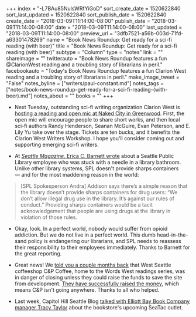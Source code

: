 +++
index = "-L7BAu85NulsWRfYiGoD"
sort_create_date = 1520622840
sort_last_updated = 1520622840
sort_publish_date = 1520622840
create_date = "2018-03-09T11:14:00-08:00"
publish_date = "2018-03-09T11:14:00-08:00"
date = "2018-03-09T11:14:00-08:00"
last_updated = "2018-03-09T11:14:00-08:00"
preview_url = "3dfb7521-a56b-003d-71fd-a63301478269"
name = "Book News Roundup: Get ready for a sci-fi reading (with beer)"
title = "Book News Roundup: Get ready for a sci-fi reading (with beer)"
subtype = "Column"
type = "notes"
link = ""
shareimage = ""
twitterauto = "Book News Roundup features a fun @ClarionWest reading and a troubling story of librarians in peril."
facebookauto = "Today's Book News Roundup features a fun Clarion West reading and a troubling story of librarians in peril."
make_image_tweet = "False"
notes_byline = ["writers/paul-constant.md"]
notes_tags = ["notes/book-news-roundup-get-ready-for-a-sci-fi-reading-(with-beer).md"]
notes_about = ""
books = ""
+++
* Next Tuesday, outstanding sci-fi writing organization Clarion West is [hosting a reading and open mic at Naked City in Greenwood](https://www.clarionwest.org/brewing-other-worlds/). First, the open mic will encourage people to share short works, and then local sci-fi authors Randy Henderson, Seanan McGuire, Evan Peterson, and E. Lily Yu take over the stage. Tickets are ten bucks, and it benefits the Clarion West Writers Workshop. I hope you'll consider coming out and supporting emerging sci-fi writers.

* At [*Seattle Magazine*, Erica C. Barnett wrote](http://seattlemag.com/news-and-features/seattle-library-employee-was-stuck-needle-should-branches-make-changes-deal-opioid) about a Seattle Public Library employee who was stuck with a needle in a library bathroom. Unlike other library systems, SPL doesn't provide sharps containers — and for the most maddening reason in the world:

<blockquote>[SPL Spokesperson Andra] Addison says there’s a simple reason that the library doesn’t provide sharps containers for drug users: “We don’t allow illegal drug use in the library. It’s against our rules of conduct.” Providing sharps containers would be a tacit acknowledgement that people are using drugs at the library in violation of those rules.</blockquote>

* Okay, look. In a perfect world, nobody would suffer from opioid addiction. But we do not live in a perfect world. This dumb head-in-the-sand policy is endangering our librarians, and SPL needs to reassess their responsibility to their employees immediately. Thanks to Barnett for the great reporting.

* Great news! We [told you a couple months back](http://www.seattlereviewofbooks.com/notes/2018/01/17/tonights-words-west-reading-benefits-one-of-seattles-best-neighborhood-independent-coffee-shops/) that West Seattle coffeeshop C&P Coffee, home to the Words West readings series, was in danger of closing unless they could raise the funds to save the site from development. [They have successfully raised the money](http://westseattleblog.com/2018/03/it-is-a-home-it-is-your-home-c-p-coffee-announces-its-raised-the-money-to-purchase-and-preserve-the-coffee-house/), which means C&P isn't going anywhere. Thanks to all who helped.

* Last week, Capitol Hill Seattle Blog [talked with Elliott Bay Book Company manager Tracy Taylor](http://www.capitolhillseattle.com/2018/03/congratulations-on-your-spirit-of-the-hill-award-tracy-taylor-now-tell-us-about-about-elliott-bay-book-companys-coming-sea-tac-store/?utm_source=dlvr.it&utm_medium=twitter) about the bookstore's upcoming SeaTac outlet.
